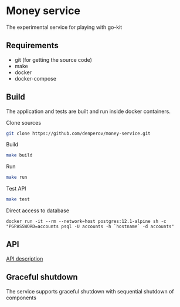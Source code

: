 # Money service
The experimental service for playing with go-kit

## Requirements
* git (for getting the source code)
* make
* docker
* docker-compose

## Build

The application and tests are built and run inside docker containers.

Clone sources
```bash
git clone https://github.com/denperov/money-service.git
```

Build
```bash
make build
```

Run
```bash
make run
```

Test API
```bash
make test
```

Direct access to database
```
docker run -it --rm --network=host postgres:12.1-alpine sh -c "PGPASSWORD=accounts psql -U accounts -h `hostname` -d accounts"
```

## API
[API description](docs/accounts/api.md)

## Graceful shutdown

The service supports graceful shutdown with sequential shutdown of components
